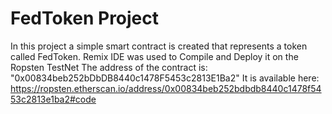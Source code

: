 # FedToken Project
In this project a simple smart contract is created that represents a token called FedToken.
Remix IDE was used to Compile and Deploy it on the Ropsten TestNet
The address of the contract is: "0x00834beb252bDbDB8440c1478F5453c2813E1Ba2" 
It is available here: https://ropsten.etherscan.io/address/0x00834beb252bdbdb8440c1478f5453c2813e1ba2#code
